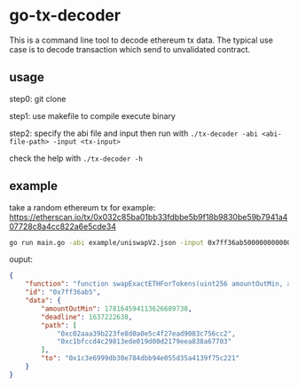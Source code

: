 # go-tx-decoder

This is a command line tool to decode ethereum tx data. The typical use case is to decode transaction which send to unvalidated contract.

## usage

step0: git clone

step1: use makefile to compile execute binary

step2: specify the abi file and input then run with `./tx-decoder -abi <abi-file-path> -input <tx-input>`

check the help with `./tx-decoder -h`

## example

take a random ethereum tx for example: https://etherscan.io/tx/0x032c85ba01bb33fdbbe5b9f18b9830be59b7941a407728c8a4cc822a6e5cde34

```bash
go run main.go -abi example/uniswapV2.json -input 0x7ff36ab5000000000000000000000000000000000000000000000009a887ca63ce5ed0ca00000000000000000000000000000000000000000000000000000000000000800000000000000000000000001c3e6999db30e784dbb94e055d35a4139f75c22100000000000000000000000000000000000000000000000000000000619608ee0000000000000000000000000000000000000000000000000000000000000002000000000000000000000000c02aaa39b223fe8d0a0e5c4f27ead9083c756cc2000000000000000000000000c1bfccd4c29813ede019d00d2179eea838a67703
```

ouput:

```json
{
    "function": "function swapExactETHForTokens(uint256 amountOutMin, address[] path, address to, uint256 deadline) payable returns(uint256[] amounts)",
    "id": "0x7ff36ab5",
    "data": {
        "amountOutMin": 178164594113626689738,
        "deadline": 1637222638,
        "path": [
            "0xc02aaa39b223fe8d0a0e5c4f27ead9083c756cc2",
            "0xc1bfccd4c29813ede019d00d2179eea838a67703"
        ],
        "to": "0x1c3e6999db30e784dbb94e055d35a4139f75c221"
    }
}
```
